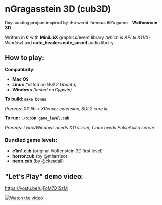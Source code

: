 # nGragasstein 3D (cub3D)
Ray-casting project inspired by the world-famous 90’s game - **Wolfenstein 3D**.

Written in **C** with **MiniLibX** graphics/event library *(which is API to X11/X-Window)* and **cute_headers cute_sound** audio library.

## How to play:
**Compatibility:**
- **Mac OS** 
- **Linux** *(tested on WSL2 Ubuntu)* 
- **Windows** *(tested on Cygwin)*

**To build: `make bonus`**

*Prereqs: X11 lib + XRender extension, SDL2 core lib*

**To run: `./cub3D game_level.cub`**

*Prereqs: Linux/Windows needs X11 server, Linux needs PulseAudio server*

### Bundled game levels:
- **e1m1.cub** (original Wolfenstein 3D first level)
- **horror.cub** (by @mharriso)
- **neon.cub** (by @ckendall)

## "Let's Play" demo video:
https://youtu.be/ujFoM7Q15zM

[![Watch the video](https://img.youtube.com/vi/ujFoM7Q15zM/maxresdefault.jpg)](https://youtu.be/ujFoM7Q15zM)
